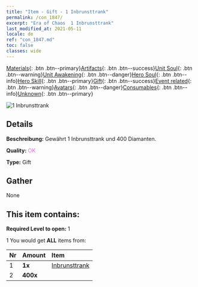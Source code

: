 ```yaml
---
title: "Item - Gift - 1 Inbrunsttrank"
permalink: /con_1847/
excerpt: "Era of Chaos  1 Inbrunsttrank"
last_modified_at: 2021-05-11
locale: de
ref: "con_1847.md"
toc: false
classes: wide
---
```

 [Materials](/ItemsDE/){: .btn .btn--primary}[Artifacts](/ItemsDE/Artifacts/){: .btn .btn--success}[Unit Soul](/ItemsDE/UnitSoul/){: .btn .btn--warning}[Unit Awakening](/ItemsDE/UnitAwakening/){: .btn .btn--danger}[Hero Soul](/ItemsDE/HeroSoul/){: .btn .btn--info}[Hero Skill](/ItemsDE/HeroSkill/){: .btn .btn--primary}[Gift](/ItemsDE/Gift/){: .btn .btn--success}[Event related](/ItemsDE/Events/){: .btn .btn--warning}[Avatars](/ItemsDE/Avatars/){: .btn .btn--danger}[Consumables](/ItemsDE/Consumables/){: .btn .btn--info}[Unknown](/ItemsDE/Unknown/){: .btn .btn--primary}

 ![1 Inbrunsttrank](/images/t/i_907470.png)

## Details
 **Beschreibung:** Gewährt 1 Inbrunsttrank und 400 Diamanten.

 **Quality:** <span style="color: #DA70D6">OK</span>

 **Type:** Gift

## Gather

  None

## This item contains:

 **Required Level to open:** 1

 1 You would get **ALL** items  from:

  | Nr | Amount |     Item    |
  |:---|:-------|:------------|
  | 1 |  **1x** | [Inbrunsttrank](/ItemsDE/con_1850/) |  | 
  | 2 |  **400x** | <i class="fas fa-gem"/> |  | 
